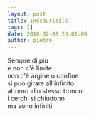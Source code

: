 ```yaml
---
layout: post
title: Inesauribile
tags: []
date: 2010-02-08 23:01:00
author: pietro
---
```

Sempre di più<br/>e non c'è limite<br/>non c'è argine o confine<br/>si può girare all'infinito<br/>attorno allo stesso tronco<br/>i cerchi si chiudono<br/>ma sono infiniti.
